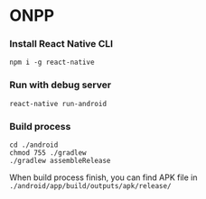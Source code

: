 # ONPP


### Install React Native CLI
```
npm i -g react-native
```

### Run with debug server
```
react-native run-android
```

### Build process
```
cd ./android
chmod 755 ./gradlew
./gradlew assembleRelease

```

When build process finish, you can find APK file in `./android/app/build/outputs/apk/release/`